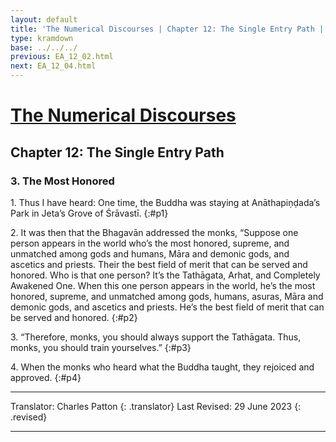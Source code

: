 ```yaml
---
layout: default
title: 'The Numerical Discourses | Chapter 12: The Single Entry Path | 3. The Most Honored'
type: kramdown
base: ../../../
previous: EA_12_02.html
next: EA_12_04.html
---
```


# [The Numerical Discourses](../index.html)
## Chapter 12: The Single Entry Path
### 3. The Most Honored

1\. Thus I have heard: One time, the Buddha was staying at Anāthapiṇḍada’s Park in Jeta’s Grove of Śrāvastī.
{:#p1}

2\. It was then that the Bhagavān addressed the monks, “Suppose one person appears in the world who’s the most honored, supreme, and unmatched among gods and humans, Māra and demonic gods, and ascetics and priests. Their the best field of merit that can be served and honored. Who is that one person? It’s the Tathāgata, Arhat, and Completely Awakened One. When this one person appears in the world, he’s the most honored, supreme, and unmatched among gods, humans, asuras, Māra and demonic gods, and ascetics and priests. He’s the best field of merit that can be served and honored.
{:#p2}

3\. “Therefore, monks, you should always support the Tathāgata. Thus, monks, you should train yourselves.”
{:#p3}

4\. When the monks who heard what the Buddha taught, they rejoiced and approved.
{:#p4}

---

Translator: Charles Patton
{: .translator}
Last Revised: 29 June 2023
{: .revised}

---
